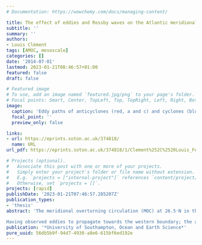 ```yaml
---
# Documentation: https://wowchemy.com/docs/managing-content/

title: The effect of eddies and Rossby waves on the Atlantic meridional overturning circulation at 26.5◦N and their decay at the western boundary.
subtitle: ''
summary: ''
authors:
- Louis Clément
tags: [AMOC, mesoscale]
categories: []
date: '2014-07-01'
lastmod: 2023-01-21T08:46:57+01:00
featured: false
draft: false

# Featured image
# To use, add an image named `featured.jpg/png` to your page's folder.
# Focal points: Smart, Center, TopLeft, Top, TopRight, Left, Right, BottomLeft, Bottom, BottomRight.
image:
  caption: 'Eddy paths of anticyclones (red, a and c) and cyclones (blue, b and d) which travelled within the area identified by the black rectangle (from 25.5 to 27.5◦N and from 71 to 77◦W) between May 1992 and December 2012. Eddies with a lifetime longer (shorter) than 20 weeks are displayed in top (bottom) panels. The last and first eddy locations are marked (black and red/blue points, respectively). The 4600 m contour (thin black line) indicates the Blake-Bahama outer ridge located between the mooring Wb4 and Wb5, both marked by the black crosses.'
  focal_point: ''
  preview_only: false

links:
- url: https://eprints.soton.ac.uk/374818/
  name: URL
url_pdf: https://eprints.soton.ac.uk/374818/1/Clement%252C%2520Louis_Feb_2015_PhD.pdf

# Projects (optional).
#   Associate this post with one or more of your projects.
#   Simply enter your project's folder or file name without extension.
#   E.g. `projects = ["internal-project"]` references `content/project/deep-learning/index.md`.
#   Otherwise, set `projects = []`.
projects: [rapid]
publishDate: '2023-01-21T07:46:57.285207Z'
publication_types:
- 'thesis'
abstract: 'The meridional overturning circulation (MOC) at 26.5◦N in the Atlantic has a standard devia- tion of 4.9 Sv and contains large fluctuations at subannual periods. The geostrophic component of the MOC is believed to be influenced on subannual timescales by eddies and Rossby waves. To quantify this effect, the vertical structure and surface characteristics of westward propagating signals are studied using altimetry data and full-depth mooring measurements from the RAPID array at 26.5◦N. Westward propagating features are observed in the western North Atlantic in both datasets and have periods of 80–250 days in the first baroclinic mode. These features are still observed by the RAPID moorings 20 km offshore of the western boundary. The effect of eddies and Rossby waves on the geostrophic transport is quantified by representing their vertical structure with the first baroclinic mode. In total, 42% of the variance of the transbasin thermo- cline transport inferred from geostrophic calculations at 26.5◦N can be attributed to first mode variability, which is associated with eddies and Rossby waves at periods of 80–250 days. The standard deviation of the transbasin thermocline transport due to eddies and Rossby waves is estimated to be 2.6 Sv.

Having observed eddies to propagate towards the western boundary; the aim of the second section is to study the eddy energy sink at the boundary as one component of the energy redistribution from large scale winds to smaller scale internal waves. This section investigates the generation of internal waves by eddies in the North Atlantic western boundary where eddies dissipate. The eddy presence and decay are measured from the altimetric surface relative vorticity associated with an array of full-depth current meters extending ∼100 km offshore at 26.5◦N. In addition, internal waves are analysed over a topographic rise from 2-year high-frequency measurements of an Acoustic Doppler Current Profiler (ADCP), which is located 13 km offshore in 600 m deep water. Despite a polarity independence of the eddy decay observed from altimetric data, the bottommost 100 m flow is enhanced for anticyclones (25.2 cm s−1) compared with cyclones (-4.7 cm s−1). Accordingly, the internal wave field is sensitive to this polarity-dependent deep ve- locity. This is apparent from the eddy-modulated enhanced shear spectra and dissipation rates, which are obtained from a finescale parameterisation, ε=2.8×10−9 W kg−1 for |v|>8 cm s−1, whilst ε=0.9×10−9 W kg−1 for |v|<8 cm s−1. The local dissipation of anticyclones signifi- cantly contributes to the eddy decay at the western boundaries. The present study underlines the importance of oceanic western boundaries for removing the energy of low-mode westward propagating eddies to higher mode internal waves.'
publication: '*University of Southampton, Ocean and Earth Science*'
pure_uuid: 56db5b9f-94d7-4930-a8e6-615bf6ed192e
---
```

